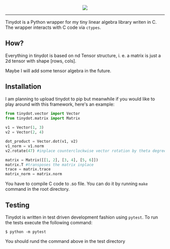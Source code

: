 <p align='center'>
    <img src='https://user-images.githubusercontent.com/22550143/114083373-2c029e80-98af-11eb-855f-ae82c81a5c2e.png'>
</p>

<hr />

Tinydot is a Python wrapper for my tiny linear algebra library writen in C. The wrapper interacts with C code via `ctypes`.

## How?

Everything in tinydot is based on nd Tensor structure, i. e. a matrix is just a 2d tensor with shape [rows, cols].

Maybe I will add some tensor algebra in the future.

## Installation
I am planning to upload tinydot to pip but meanwhile if you would like to play around with this framework, here's an example:

```python
from tinydot.vector import Vector
from tinydot.matrix import Matrix
 
v1 = Vector(1, 3)
v2 = Vector(2, 4)

dot_product = Vector.dot(v1, v2)
v1_norm = v1.norm
v2.rotate(47) #inplace counterclockwise vector rotation by theta degrees (use -theta for clockwise)

matrix = Matrix([[1, 2], [3, 4], [5, 6]])
matrix.T #transposes the matrix inplace
trace = matrix.trace
matrix_norm = matrix.norm
```

You have to compile C code to .so file. You can do it by running `make` command in the root directory.

## Testing
Tinydot is written in test driven development fashion using `pytest`. To run the tests execute the following command:

```shell
$ python -m pytest
```

You should rund the command above in the test directory
